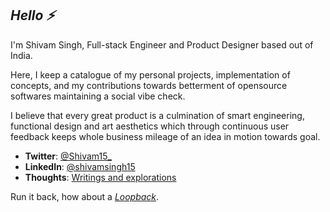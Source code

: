 ## *Hello ⚡*<br/> 
I'm Shivam Singh, Full-stack Engineer and Product Designer based out of India.

Here, I keep a catalogue of my personal projects, implementation of concepts, and my contributions towards betterment of opensource softwares maintaining a social vibe check.

I believe that every great product is a culmination of smart engineering, functional design and art aesthetics which through continuous user feedback keeps whole business mileage of an idea in motion towards goal.

- **Twitter**: [@Shivam15_](https://twitter.com/Shivam15_)
- **LinkedIn**: [@shivamsingh15](https://www.linkedin.com/in/shivamsingh15/)
- **Thoughts**: [Writings and explorations](https://github.com/1502shivam-singh/Thoughts...)

Run it back, how about a *[Loopback](https://github.com/1502shivam-singh)*.
